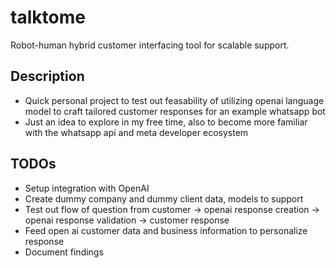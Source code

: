 # talktome
Robot-human hybrid customer interfacing tool for scalable support.

## Description

- Quick personal project to test out feasability of utilizing openai language model to craft tailored customer responses for an example whatsapp bot
- Just an idea to explore in my free time, also to become more familiar with the whatsapp api and meta developer ecosystem

## TODOs

- Setup integration with OpenAI
- Create dummy company and dummy client data, models to support
- Test out flow of question from customer -> openai response creation -> openai response validation -> customer response
- Feed open ai customer data and business information to personalize response
- Document findings
